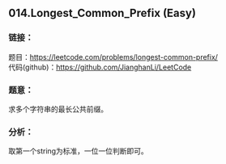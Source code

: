 ## 014.Longest_Common_Prefix (Easy)

### **链接**：
题目：https://leetcode.com/problems/longest-common-prefix/  
代码(github)：https://github.com/JianghanLi/LeetCode

### **题意**：
求多个字符串的最长公共前缀。

### **分析**：
取第一个string为标准，一位一位判断即可。